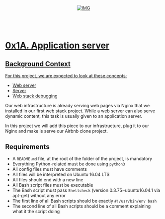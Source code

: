 <!-- repo image -->
<br />
<div align="center">
  <a href="https://github.com/github_username/repo_name">
    <img src="https://github.com/Abubacer/README-Template/blob/master/images/banner.png" alt="IMG" 
  </a>

<h1 align="center"></h1>
<div align="left">
<br />

# 0x1A. Application server

## Background Context

For this project, we are expected to look at these concepts:

- [Web server](https://www.youtube.com/watch?v=AZg4uJkEa-4)
- [Server](https://intranet.alxswe.com/concepts/67)
- [Web stack debugging](https://intranet.alxswe.com/concepts/68)

Our web infrastructure is already serving web pages via Nginx that we installed in our first web stack project. While a web server can also serve dynamic content, this task is usually given to an application server.

In this project we will add this piece to our infrastructure, plug it to our Nginx and make is serve our Airbnb clone project.

## Requirements

- A ```README.md``` file, at the root of the folder of the project, is mandatory
- Everything Python-related must be done using ```python3```
- All config files must have comments
- All files will be interpreted on Ubuntu 16.04 LTS
- All files should end with a new line
- All Bash script files must be executable
- The Bash script must pass ```Shellcheck``` (version 0.3.75~ubuntu16.04.1 via apt-get) without any error
- The first line of all Bash scripts should be exactly ```#!/usr/bin/env bash```
- The second line of all Bash scripts should be a comment explaining what it the script doing
